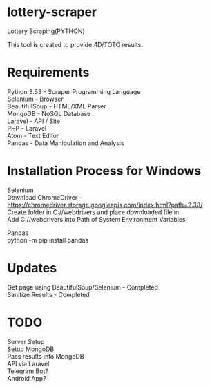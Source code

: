 # lottery-scraper
Lottery Scraping(PYTHON)  

This tool is created to provide 4D/TOTO results.  

# Requirements
Python 3.63 - Scraper Programming Language  
Selenium - Browser  
BeautifulSoup - HTML/XML Parser  
MongoDB - NoSQL Database  
Laravel - API / Site  
PHP - Laravel  
Atom - Text Editor  
Pandas - Data Manipulation and Analysis  

# Installation Process for Windows
Selenium   
Download ChromeDriver - https://chromedriver.storage.googleapis.com/index.html?path=2.38/  
Create folder in C://webdrivers and place downloaded file in  
Add C://webdrivers into Path of System Environment Variables  

Pandas  
python -m pip install pandas  

# Updates
Get page using BeautifulSoup/Selenium - Completed  
Sanitize Results - Completed  

# TODO
Server Setup  
Setup MongoDB   
Pass results into MongoDB  
API via Laravel  
Telegram Bot?  
Android App?  
